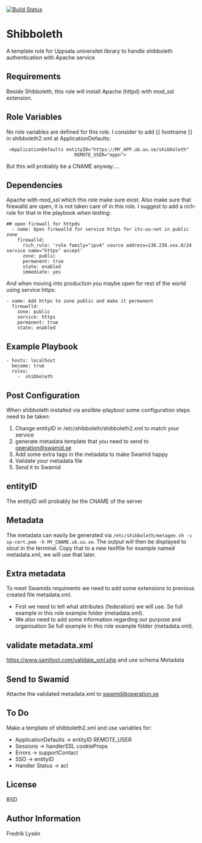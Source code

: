 [![Build Status](https://travis-ci.org/flysen/shibboleth.svg?branch=master)](https://travis-ci.org/flysen/shibboleth)

Shibboleth
=========

A template role for Uppsala universitet library to handle shibboleth authentication with Apache service

Requirements
------------

Beside Shibboleth, this role will install Apache (httpd) with mod_ssl extension.

Role Variables
--------------

No role variables are defined for this role. I consider to add {{ hostname }} in shibboleth2.xml at ApplicationDefaults:
```
 <ApplicationDefaults entityID="https://MY_APP.ub.uu.se/shibboleth"
                         REMOTE_USER="eppn">
```
But this will probably be a CNAME anyway.... 

Dependencies
------------

Apache with mod_ssl which this role make sure exist. 
Also make sure that firewalld are open, it is not taken care of in this role. I suggest to add a rich-rule for that in the playbook when testing:
```
## open firewall for httpds
  - name: Open firewalld for service https for its-uu-net in public zone
    firewalld:
      rich_rule: 'rule family="ipv4" source address=130.238.xxx.0/24 service name="https" accept'
      zone: public
      permanent: true
      state: enabled
      immediate: yes
```
And when moving into production you maybe open for rest of the world using service https:
```
- name: Add https to zone public and make it permanent
  firewalld:
    zone: public
    service: https
    permanent: true
    state: enabled
```

Example Playbook
----------------

```
- hosts: localhost
  become: true
  roles:
    -  shibboleth
```

Post Configuration
------------------

When shibboleth installed via anslible-playbool some configuration steps need to be taken:
1. Change entityID in /etc/shibboleth/shibboleth2.xml to match your service
2. generate metadata template that you need to send to operation@swamid.se
3. Add some extra tags in the metadata to make Swamid happy
4. Validate your metadata file
5. Send it to Swamid

## entityID

The entityID will probably be the CNAME of the server

## Metadata

The metadata can easily be generated via ``` /etc/shibboleth/metagen.sh -c sp-cert.pem -h MY_CNAME.ub.uu.se ```. The output will then be displayed to stout in the terminal. Copy that to a new textfile for example named metadata.xml, we will use that later.

## Extra metadata

To meet Swamids requiments we need to add some extensions to previous created file metadata.xml. 
* First we need to tell what attributes (federation) we will use. Se full example in this role example folder (metadata.xml).
* We also need to add some information regarding our purpose and organisation Se full example in this role example folder (metadata.xml).

## validate metadata.xml

https://www.samltool.com/validate_xml.php and use schema Metadata

## Send to Swamid

Attache the validated metadata.xml to swamid@operation.se

To Do
-----

Make a template of shibboleth2.xml and use variables for:
* ApplicationDefaults -> entityID REMOTE_USER
* Sessions -> handlerSSL cookieProps
* Errors -> supportContact
* SSO -> entityID
* Handler Status -> acl

License
-------

BSD

Author Information
------------------
Fredrik Lysén
